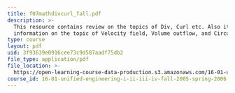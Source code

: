 ```yaml
---
title: f07mathdivcurl_fall.pdf
description: >-
  This resource contains review on the topics of Div, Curl etc. Also it contains
  information on the topic of Velocity field, Volume outflow, and Circulation.
type: course
layout: pdf
uid: 3f93639e0916cee73c9d587aadf75db2
file_type: application/pdf
file_location: >-
  https://open-learning-course-data-production.s3.amazonaws.com/16-01-unified-engineering-i-ii-iii-iv-fall-2005-spring-2006/3f93639e0916cee73c9d587aadf75db2_f07mathdivcurl_fall.pdf
course_id: 16-01-unified-engineering-i-ii-iii-iv-fall-2005-spring-2006
---
```

